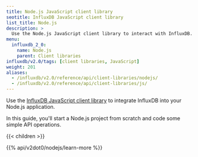 ```yaml
---
title: Node.js JavaScript client library
seotitle: InfluxDB JavaScript client library
list_title: Node.js
description: >
  Use the Node.js JavaScript client library to interact with InfluxDB.
menu:
  influxdb_2_0:
    name: Node.js
    parent: Client libraries
influxdb/v2.0/tags: [client libraries, JavaScript]
weight: 201
aliases:
  - /influxdb/v2.0/reference/api/client-libraries/nodejs/
  - /influxdb/v2.0/reference/api/client-libraries/js/  
---
```


Use the [InfluxDB JavaScript client library](https://github.com/influxdata/influxdb-client-js) to integrate InfluxDB into your Node.js application.

In this guide, you'll start a Node.js project from scratch and code some simple API operations.

{{< children >}}

{{% api/v2dot0/nodejs/learn-more %}}
